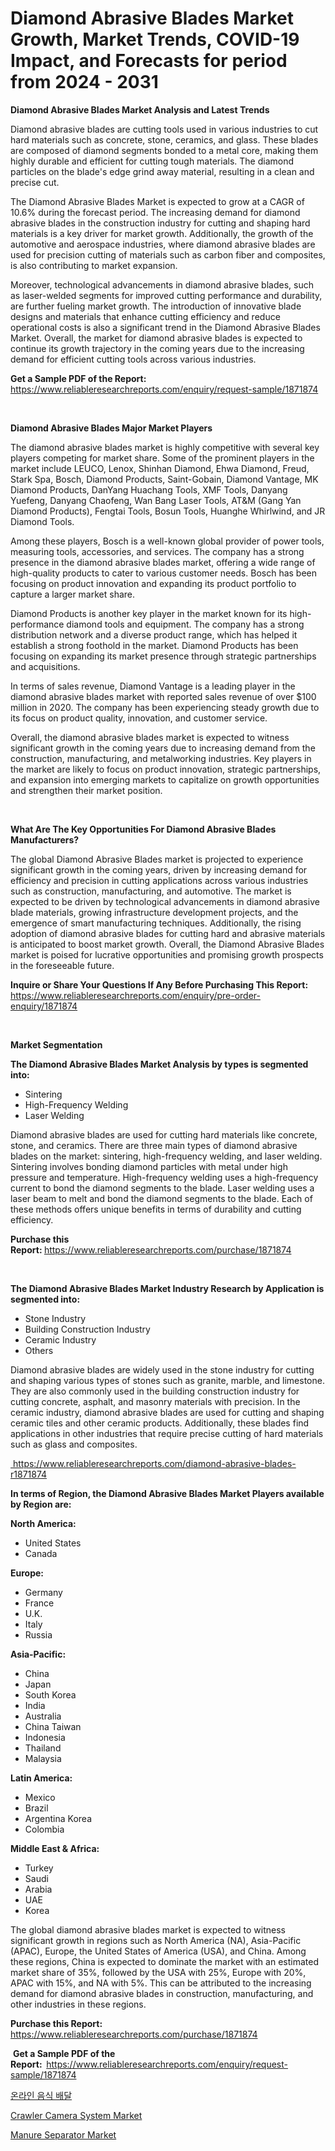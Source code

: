<p><h1>Diamond Abrasive Blades Market Growth, Market Trends, COVID-19 Impact, and Forecasts for period from 2024 - 2031</h1></p><p><strong>Diamond Abrasive Blades Market Analysis and Latest Trends</strong></p>
<p><p>Diamond abrasive blades are cutting tools used in various industries to cut hard materials such as concrete, stone, ceramics, and glass. These blades are composed of diamond segments bonded to a metal core, making them highly durable and efficient for cutting tough materials. The diamond particles on the blade's edge grind away material, resulting in a clean and precise cut.</p><p>The Diamond Abrasive Blades Market is expected to grow at a CAGR of 10.6% during the forecast period. The increasing demand for diamond abrasive blades in the construction industry for cutting and shaping hard materials is a key driver for market growth. Additionally, the growth of the automotive and aerospace industries, where diamond abrasive blades are used for precision cutting of materials such as carbon fiber and composites, is also contributing to market expansion.</p><p>Moreover, technological advancements in diamond abrasive blades, such as laser-welded segments for improved cutting performance and durability, are further fueling market growth. The introduction of innovative blade designs and materials that enhance cutting efficiency and reduce operational costs is also a significant trend in the Diamond Abrasive Blades Market. Overall, the market for diamond abrasive blades is expected to continue its growth trajectory in the coming years due to the increasing demand for efficient cutting tools across various industries.</p></p>
<p><strong>Get a Sample PDF of the Report:&nbsp;</strong> <a href="https://www.reliableresearchreports.com/enquiry/request-sample/1871874">https://www.reliableresearchreports.com/enquiry/request-sample/1871874</a></p>
<p>&nbsp;</p>
<p><strong>Diamond Abrasive Blades Major Market Players</strong></p>
<p><p>The diamond abrasive blades market is highly competitive with several key players competing for market share. Some of the prominent players in the market include LEUCO, Lenox, Shinhan Diamond, Ehwa Diamond, Freud, Stark Spa, Bosch, Diamond Products, Saint-Gobain, Diamond Vantage, MK Diamond Products, DanYang Huachang Tools, XMF Tools, Danyang Yuefeng, Danyang Chaofeng, Wan Bang Laser Tools, AT&M (Gang Yan Diamond Products), Fengtai Tools, Bosun Tools, Huanghe Whirlwind, and JR Diamond Tools.</p><p>Among these players, Bosch is a well-known global provider of power tools, measuring tools, accessories, and services. The company has a strong presence in the diamond abrasive blades market, offering a wide range of high-quality products to cater to various customer needs. Bosch has been focusing on product innovation and expanding its product portfolio to capture a larger market share.</p><p>Diamond Products is another key player in the market known for its high-performance diamond tools and equipment. The company has a strong distribution network and a diverse product range, which has helped it establish a strong foothold in the market. Diamond Products has been focusing on expanding its market presence through strategic partnerships and acquisitions.</p><p>In terms of sales revenue, Diamond Vantage is a leading player in the diamond abrasive blades market with reported sales revenue of over $100 million in 2020. The company has been experiencing steady growth due to its focus on product quality, innovation, and customer service.</p><p>Overall, the diamond abrasive blades market is expected to witness significant growth in the coming years due to increasing demand from the construction, manufacturing, and metalworking industries. Key players in the market are likely to focus on product innovation, strategic partnerships, and expansion into emerging markets to capitalize on growth opportunities and strengthen their market position.</p></p>
<p>&nbsp;</p>
<p><strong>What Are The Key Opportunities For Diamond Abrasive Blades Manufacturers?</strong></p>
<p><p>The global Diamond Abrasive Blades market is projected to experience significant growth in the coming years, driven by increasing demand for efficiency and precision in cutting applications across various industries such as construction, manufacturing, and automotive. The market is expected to be driven by technological advancements in diamond abrasive blade materials, growing infrastructure development projects, and the emergence of smart manufacturing techniques. Additionally, the rising adoption of diamond abrasive blades for cutting hard and abrasive materials is anticipated to boost market growth. Overall, the Diamond Abrasive Blades market is poised for lucrative opportunities and promising growth prospects in the foreseeable future.</p></p>
<p><strong>Inquire or Share Your Questions If Any Before Purchasing This Report:</strong> <a href="https://www.reliableresearchreports.com/enquiry/pre-order-enquiry/1871874">https://www.reliableresearchreports.com/enquiry/pre-order-enquiry/1871874</a></p>
<p>&nbsp;</p>
<p><strong>Market Segmentation</strong></p>
<p><strong>The Diamond Abrasive Blades Market Analysis by types is segmented into:</strong></p>
<p><ul><li>Sintering</li><li>High-Frequency Welding</li><li>Laser Welding</li></ul></p>
<p><p>Diamond abrasive blades are used for cutting hard materials like concrete, stone, and ceramics. There are three main types of diamond abrasive blades on the market: sintering, high-frequency welding, and laser welding. Sintering involves bonding diamond particles with metal under high pressure and temperature. High-frequency welding uses a high-frequency current to bond the diamond segments to the blade. Laser welding uses a laser beam to melt and bond the diamond segments to the blade. Each of these methods offers unique benefits in terms of durability and cutting efficiency.</p></p>
<p><strong>Purchase this Report:&nbsp;</strong><a href="https://www.reliableresearchreports.com/purchase/1871874">https://www.reliableresearchreports.com/purchase/1871874</a></p>
<p>&nbsp;</p>
<p><strong>The Diamond Abrasive Blades Market Industry Research by Application is segmented into:</strong></p>
<p><ul><li>Stone Industry</li><li>Building Construction Industry</li><li>Ceramic Industry</li><li>Others</li></ul></p>
<p><p>Diamond abrasive blades are widely used in the stone industry for cutting and shaping various types of stones such as granite, marble, and limestone. They are also commonly used in the building construction industry for cutting concrete, asphalt, and masonry materials with precision. In the ceramic industry, diamond abrasive blades are used for cutting and shaping ceramic tiles and other ceramic products. Additionally, these blades find applications in other industries that require precise cutting of hard materials such as glass and composites.</p></p>
<p><a href="https://www.reliableresearchreports.com/diamond-abrasive-blades-r1871874">&nbsp;https://www.reliableresearchreports.com/diamond-abrasive-blades-r1871874</a></p>
<p><strong>In terms of Region, the Diamond Abrasive Blades Market Players available by Region are:</strong></p>
<p>
    <p> <strong> North America: </strong>
        <ul>
            <li>United States</li>
            <li>Canada</li>
        </ul>
        </p> 
    <p> <strong> Europe: </strong>
        <ul>
            <li>Germany</li>
            <li>France</li>
            <li>U.K.</li>
            <li>Italy</li>
            <li>Russia</li>
        </ul>
        </p> 
    <p> <strong> Asia-Pacific: </strong>
        <ul>
            <li>China</li>
            <li>Japan</li>
            <li>South Korea</li>
            <li>India</li>
            <li>Australia</li>
            <li>China Taiwan</li>
            <li>Indonesia</li>
            <li>Thailand</li>
            <li>Malaysia</li>
        </ul>
        </p> 
    <p> <strong> Latin America: </strong>
        <ul>
            <li>Mexico</li>
            <li>Brazil</li>
            <li>Argentina Korea</li>
            <li>Colombia</li>
        </ul>
        </p> 
    <p> <strong> Middle East & Africa: </strong>
        <ul>
            <li>Turkey</li>
            <li>Saudi</li>
            <li>Arabia</li>
            <li>UAE</li>
            <li>Korea</li>
        </ul>
    </p>
    </p>
<p><p>The global diamond abrasive blades market is expected to witness significant growth in regions such as North America (NA), Asia-Pacific (APAC), Europe, the United States of America (USA), and China. Among these regions, China is expected to dominate the market with an estimated market share of 35%, followed by the USA with 25%, Europe with 20%, APAC with 15%, and NA with 5%. This can be attributed to the increasing demand for diamond abrasive blades in construction, manufacturing, and other industries in these regions.</p></p>
<p><strong>Purchase this Report: </strong><a href="https://www.reliableresearchreports.com/purchase/1871874">https://www.reliableresearchreports.com/purchase/1871874</a></p>
<p>&nbsp;<strong>Get a Sample PDF of the Report:&nbsp;&nbsp;</strong><a href="https://www.reliableresearchreports.com/enquiry/request-sample/1871874">https://www.reliableresearchreports.com/enquiry/request-sample/1871874</a></p>
<p><strong></strong></p>
<p><p><a href="https://github.com/JonHarrtis67676y/Market-Research-Report-List-1/blob/main/588620920714.md">온라인 음식 배달</a></p><p><a href="https://github.com/bobicer/Market-Research-Report-List-2/blob/main/crawler-camera-system-market.md">Crawler Camera System Market</a></p><p><a href="https://github.com/timeliteaut/Market-Research-Report-List-2/blob/main/manure-separator-market.md">Manure Separator Market</a></p></p>